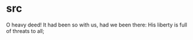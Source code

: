 # src
O heavy deed!
It had been so with us, had we been there:
His liberty is full of threats to all;
